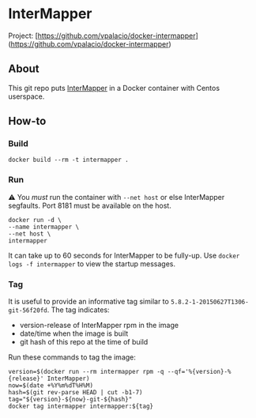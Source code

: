 InterMapper
===========

Project: [https://github.com/vpalacio/docker-intermapper]
(https://github.com/vpalacio/docker-intermapper)


About
-----

This git repo puts [InterMapper](http://www.helpsystems.com/intermapper)
in a Docker container with Centos userspace.


How-to
------

### Build

    docker build --rm -t intermapper .


### Run

:warning: You *must* run the container with `--net host` or else
InterMapper segfaults. Port 8181 must be available on the host.

    docker run -d \
    --name intermapper \
    --net host \
    intermapper

It can take up to 60 seconds for InterMapper to be fully-up.
Use `docker logs -f intermapper` to view the startup messages.


### Tag

It is useful to provide an informative tag similar to
`5.8.2-1-20150627T1306-git-56f20fd`.
The tag indicates:

* version-release of InterMapper rpm in the image
* date/time when the image is built
* git hash of this repo at the time of build

Run these commands to tag the image:

    version=$(docker run --rm intermapper rpm -q --qf='%{version}-%{release}' InterMapper)
    now=$(date +%Y%m%dT%H%M)
    hash=$(git rev-parse HEAD | cut -b1-7)
    tag="${version}-${now}-git-${hash}"
    docker tag intermapper intermapper:${tag}

